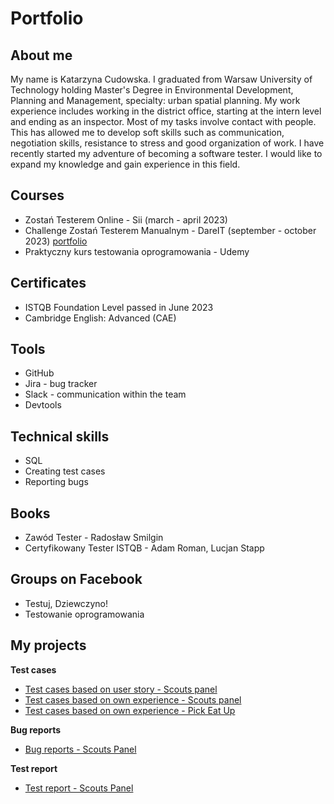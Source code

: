 # Portfolio

## About me

My name is Katarzyna Cudowska. I graduated from Warsaw University of Technology holding Master's Degree in Environmental Development, Planning and Management, specialty: urban spatial planning. My work experience includes working in the district office, starting at the intern level and ending as an inspector. Most of my tasks involve contact with people. This has allowed me to develop soft skills such as communication, negotiation skills, resistance to stress and good organization of work. I have recently started my adventure of becoming a software tester. I would like to expand my knowledge and gain experience in this field.


## Courses

* Zostań Testerem Online - Sii (march - april 2023)
* Challenge Zostań Testerem Manualnym - DareIT (september - october 2023) [portfolio](https://github.com/kcudowska/challenge_portfolio_kasiacud)
* Praktyczny kurs testowania oprogramowania - Udemy

## Certificates

* ISTQB Foundation Level passed in June 2023
* Cambridge English: Advanced (CAE)

## Tools

* GitHub
* Jira - bug tracker
* Slack - communication within the team
* Devtools

## Technical skills

* SQL
* Creating test cases
* Reporting bugs

## Books

* Zawód Tester - Radosław Smilgin
* Certyfikowany Tester ISTQB - Adam Roman, Lucjan Stapp

## Groups on Facebook

* Testuj, Dziewczyno!
* Testowanie oprogramowania

## My projects

**Test cases**

* [Test cases based on user story - Scouts panel](https://docs.google.com/spreadsheets/d/1B7kk-O8inJEUrqCPRuR1jUkTp1daJqMGQ3Ulpmgh8sE/edit#gid=0)
* [Test cases based on own experience - Scouts panel](https://docs.google.com/spreadsheets/d/1AyuWO15XJ5-sRaSCUEVdqrCUYvX7NsrFvw1s5fFfx4Y/edit#gid=0)
* [Test cases based on own experience - Pick Eat Up](https://docs.google.com/spreadsheets/d/1fKsExB1JN0xOA5J-rsSbACMPkPPkIRQKgkkNqhoOWZo/edit#gid=1405494150)

**Bug reports**

* [Bug reports - Scouts Panel](https://docs.google.com/spreadsheets/d/10iP43uqRoXfOwtstGQY3ZtxatFDVwMiEnTdiil3NiCs/edit#gid=0)

**Test report**

* [Test report - Scouts Panel](https://docs.google.com/document/d/1A4yPrUyml_yiPy2-cNqiKJsCmgdVtwk1jws3W3lLQew/edit)
